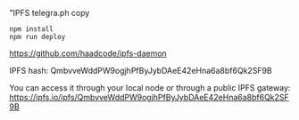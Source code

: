 
"IPFS telegra.ph copy


```
npm install
npm run deploy
```

https://github.com/haadcode/ipfs-daemon


IPFS hash: QmbvveWddPW9ogjhPfByJybDAeE42eHna6a8bf6Qk2SF9B

You can access it through your local node or through a public IPFS gateway:
https://ipfs.io/ipfs/QmbvveWddPW9ogjhPfByJybDAeE42eHna6a8bf6Qk2SF9B
